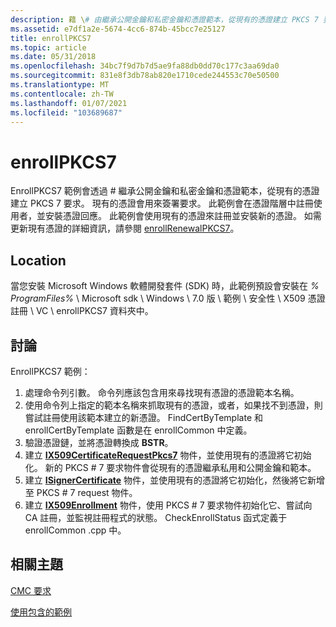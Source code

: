 ```yaml
---
description: 藉 \# 由繼承公開金鑰和私密金鑰和憑證範本，從現有的憑證建立 PKCS 7 要求。
ms.assetid: e7df1a2e-5674-4cc6-874b-45bcc7e25127
title: enrollPKCS7
ms.topic: article
ms.date: 05/31/2018
ms.openlocfilehash: 34bc7f9d7b7d5ae9fa88db0dd70c177c3aa69da0
ms.sourcegitcommit: 831e8f3db78ab820e1710cede244553c70e50500
ms.translationtype: MT
ms.contentlocale: zh-TW
ms.lasthandoff: 01/07/2021
ms.locfileid: "103689687"
---
```

# <a name="enrollpkcs7"></a>enrollPKCS7

EnrollPKCS7 範例會透過 \# 繼承公開金鑰和私密金鑰和憑證範本，從現有的憑證建立 PKCS 7 要求。 現有的憑證會用來簽署要求。 此範例會在憑證階層中註冊使用者，並安裝憑證回應。 此範例會使用現有的憑證來註冊並安裝新的憑證。 如需更新現有憑證的詳細資訊，請參閱 [enrollRenewalPKCS7](enrollrenewalpkcs7.md)。

## <a name="location"></a>Location

當您安裝 Microsoft Windows 軟體開發套件 (SDK) 時，此範例預設會安裝在 *% ProgramFiles%* \\ Microsoft sdk \\ Windows \\ 7.0 版 \\ 範例 \\ 安全性 \\ X509 憑證註冊 \\ VC \\ enrollPKCS7 資料夾中。

## <a name="discussion"></a>討論

EnrollPKCS7 範例：

1.  處理命令列引數。 命令列應該包含用來尋找現有憑證的憑證範本名稱。
2.  使用命令列上指定的範本名稱來抓取現有的憑證，或者，如果找不到憑證，則嘗試註冊使用該範本建立的新憑證。 FindCertByTemplate 和 enrollCertByTemplate 函數是在 enrollCommon 中定義。
3.  驗證憑證鏈，並將憑證轉換成 **BSTR**。
4.  建立 [**IX509CertificateRequestPkcs7**](/windows/desktop/api/CertEnroll/nn-certenroll-ix509certificaterequestpkcs7) 物件，並使用現有的憑證將它初始化。 新的 PKCS \# 7 要求物件會從現有的憑證繼承私用和公開金鑰和範本。
5.  建立 [**ISignerCertificate**](/windows/desktop/api/CertEnroll/nn-certenroll-isignercertificate) 物件，並使用現有的憑證將它初始化，然後將它新增至 PKCS \# 7 request 物件。
6.  建立 [**IX509Enrollment**](/windows/desktop/api/CertEnroll/nn-certenroll-ix509enrollment) 物件，使用 PKCS \# 7 要求物件初始化它、嘗試向 CA 註冊，並監視註冊程式的狀態。 CheckEnrollStatus 函式定義于 enrollCommon .cpp 中。

## <a name="related-topics"></a>相關主題

<dl> <dt>

[CMC 要求](cmc-request.md)
</dt> <dt>

[使用包含的範例](using-the-included-samples.md)
</dt> </dl>

 

 



